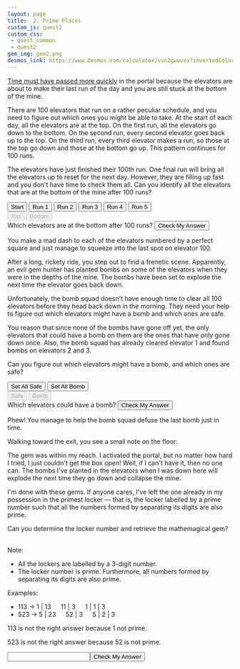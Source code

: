 ```yaml
---
layout: page
title:  2. Prime Places
custom_js: quest2
custom_css: 
 - quest_common
 - quest2
gem_img: gem2.png
desmos_link: https://www.desmos.com/calculator/vvn2gwwvex?invertedColors=true
---
```


[Time must have passed more quickly](https://en.wikipedia.org/wiki/Time_dilation) in the portal because the elevators are about to make their last run of the day and you are still stuck at the bottom of the mine. 

There are 100 elevators that run on a rather peculiar schedule, and you need to figure out which ones you might be able to take. At the start of each day, all the elevators are at the top. On the first run, all the elevators go down to the bottom. On the second run, every second elevator goes back up to the top. On the third run, every third elevator makes a run, so those at the top go down and those at the bottom go up. This pattern continues for 100 runs.

The elevators have just finished their 100th run. One final run will bring all the elevators up to reset for the next day. However, they are filling up fast and you don't have time to check them all. Can you identify all the elevators that are at the bottom of the mine after 100 runs?

<div id="exbtns-wrapper" class="instructions-wrapper">
    <div id="exbtns" style="margin: 0 auto 0;">
        <button id="0" class="noselect">Start</button>
        <button id="1" class="noselect">Run 1</button>
        <button id="2" class="noselect">Run 2</button>
        <button id="3" class="noselect">Run 3</button>
        <button id="4" class="noselect">Run 4</button>
        <button id="5" class="noselect">Run 5</button>
    </div>
    <div class="usr-msg legend">
        <button class="top" disabled="true">Top</button>
        <button class="bot" disabled="true">Bottom</button>
    </div>
</div>
<div id="elevators" class="elevators noselect"></div>

<div id="part1-end">
    <div class="messages">
        <span id="elevator-feedback" class="usr-msg">Which elevators are at the bottom after 100 runs?</span>
        <button id="check-elevators" class="noselect">Check My Answer</button>
    </div>
</div>

<div id="part2">
<p>
You make a mad dash to each of the elevators numbered by a perfect square and just manage to squeeze into the last spot on elevator 100.
</p>
<p>
After a long, rickety ride, you step out to find a frenetic scene. Apparently, an evil gem hunter has planted bombs on some of the elevators when they were in the depths of the mine. The bombs have been set to explode the next time the elevator goes back down.
</p>
<p>
Unfortunately, the bomb squad doesn't have enough time to clear all 100 elevators before they head back down in the morning. They need your help to figure out which elevators might have a bomb and which ones are safe.
</p>
<p>
You reason that since none of the bombs have gone off yet, the only elevators that could have a bomb on them are the ones that have only gone down once. Also, the bomb squad has already cleared elevator 1 and found bombs on elevators 2 and 3.
</p>
<p>
Can you figure out which elevators might have a bomb, and which ones are safe?
</p>

<div class="instructions-wrapper">
    <button id="set-all-safe" class="noselect set-bombs">Set All Safe</button>
    <button id="set-all-bomb" class="noselect set-bombs">Set All Bomb</button>
    <div class="usr-msg legend">
        <button class="safe" disabled="true">Safe</button>
        <button class="bomb" disabled="true">Bomb</button>
    </div>
</div>
<div id="elevators2" class="elevators noselect"></div>

<div id="part2_end">
    <div class="messages">
        <span id="elevator2-feedback" class="usr-msg">Which elevators could have a bomb?</span>
        <button id="check-bombs" class="noselect">Check My Answer</button>
    </div>
</div>
</div>

<div id="part3">
<p>
Phew! You manage to help the bomb squad defuse the last bomb just in time.
</p>
<p>
Walking toward the exit, you see a small note on the floor:
</p>
<div class="note">
    <p>
    The gem was within my reach. I activated the portal, but no matter how hard I tried, I just couldn't get the box open! Well, if I can't have it, then no one can. The bombs I've planted in the elevators when I was down here will explode the next time they go down and collapse the mine. 
    </p>
    <p>
    I'm done with these gems. If anyone cares, I've left the one already in my possession in the primest locker &mdash; that is, the locker labelled by a prime number such that all the numbers formed by separating its digits are also prime.
    </p>
</div>
<p>
    Can you determine the locker number and retrieve the mathemagical gem?
</p>
<br>
Note: 
    <ul>
        <li>All the lockers are labelled by a 3-digit number.</li>
        <li>The locker number is prime. Furthermore, all numbers formed by separating its digits are also prime.</li>
    </ul>
Examples:
<ul>
    <li>113 &rarr; 1 | 13 &emsp; 11 | 3 &emsp; 1 | 1 | 3</li>
    <li>523 &rarr; 5 | 23 &emsp; 52 | 3 &emsp; 5 | 2 | 3</li>
</ul>
<p>
    113 is not the right answer because 1 not prime. 
</p>
<p>
    523 is not the right answer because 52 is not prime.
</p>

<div class="number-input">
    <input id="locker-input" type="number"><button id="check-locker" class="noselect">Check My Answer</button>
</div>
</div>